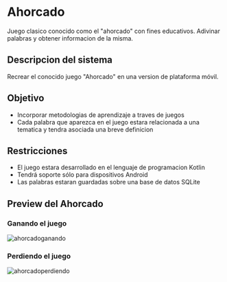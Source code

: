 # Ahorcado

Juego clasico conocido como el "ahorcado" con fines educativos. Adivinar palabras y obtener informacion de la misma.

## Descripcion del sistema

Recrear el conocido juego "Ahorcado" en una version de plataforma móvil.

## Objetivo

- Incorporar metodologias de aprendizaje a traves de juegos
- Cada palabra que aparezca en el juego estara relacionada a una tematica y tendra asociada una breve definicion

## Restricciones

- El juego estara desarrollado en el lenguaje de programacion Kotlin
- Tendrá soporte sólo para dispositivos Android
- Las palabras estaran guardadas sobre una base de datos SQLite

## Preview del Ahorcado

### Ganando el juego
![ahorcadoganando](https://user-images.githubusercontent.com/16173731/33798092-849460e2-dcf1-11e7-879f-5d12348bbc15.gif)

### Perdiendo el juego
![ahorcadoperdiendo](https://user-images.githubusercontent.com/16173731/33798093-84c4c4bc-dcf1-11e7-88c3-b6dd4109433e.gif)
